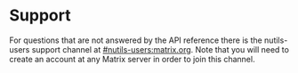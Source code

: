 # Support

For questions that are not answered by the API reference there is the
nutils-users support channel at
[#nutils-users:matrix.org](https://matrix.to/#/#nutils-users:matrix.org). Note
that you will need to create an account at any Matrix server in order to join
this channel.
